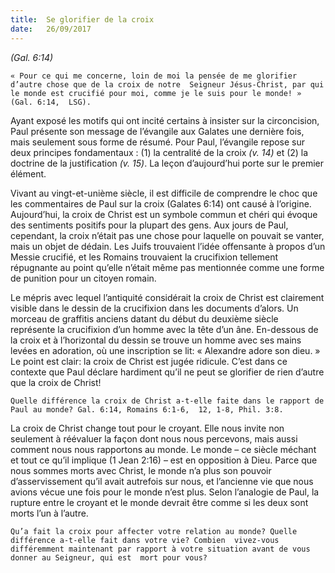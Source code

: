 ```yaml
---
title:  Se glorifier de la croix 
date:   26/09/2017
---
```

*(Gal. 6:14)*

`« Pour ce qui me concerne, loin de moi la pensée de me glorifier d’autre chose que de la croix de notre  Seigneur Jésus-Christ, par qui le monde est crucifié pour moi, comme je le suis pour le monde! » (Gal. 6:14,  LSG).`

Ayant exposé les motifs qui ont incité certains à insister sur la circoncision, Paul présente son message de  l’évangile aux Galates une dernière fois, mais seulement sous forme de résumé. Pour Paul, l’évangile repose sur  deux principes fondamentaux : (1) la centralité de la croix *(v. 14)* et (2) la doctrine de la justification *(v. 15)*. La  leçon d’aujourd’hui porte sur le premier élément. 

Vivant au vingt-et-unième siècle, il est difficile de comprendre le choc que les commentaires de Paul sur la  croix (Galates 6:14) ont causé à l’origine. Aujourd’hui, la croix de Christ est un symbole commun et chéri qui  évoque des sentiments positifs pour la plupart des gens. Aux jours de Paul, cependant, la croix n’était pas une  chose pour laquelle on pouvait se vanter, mais un objet de dédain. Les Juifs trouvaient l’idée offensante à  propos d’un Messie crucifié, et les Romains trouvaient la crucifixion tellement répugnante au point qu’elle  n’était même pas mentionnée comme une forme de punition pour un citoyen romain. 

Le mépris avec lequel l’antiquité considérait la croix de Christ est clairement visible dans le dessin de la  crucifixion dans les documents d’alors. Un morceau de graffitis anciens datant du début du deuxième siècle  représente la crucifixion d’un homme avec la tête d’un âne. En-dessous de la croix et à l’horizontal du dessin se  trouve un homme avec ses mains levées en adoration, où une inscription se lit: « Alexandre adore son dieu. »  Le point est clair: la croix de Christ est jugée ridicule. C’est dans ce contexte que Paul déclare hardiment qu’il ne peut se glorifier de rien d’autre que la croix de Christ! 

`Quelle différence la croix de Christ a-t-elle faite dans le rapport de Paul au monde? Gal. 6:14, Romains 6:1-6,  12, 1-8, Phil. 3:8.`
 
La croix de Christ change tout pour le croyant. Elle nous invite non seulement à réévaluer la façon dont nous  nous percevons, mais aussi comment nous nous rapportons au monde. Le monde – ce siècle méchant et tout ce  qu’il implique (1 Jean 2:16) – est en opposition à Dieu. Parce que nous sommes morts avec Christ, le monde n’a  plus son pouvoir d’asservissement qu’il avait autrefois sur nous, et l’ancienne vie que nous avions vécue une  fois pour le monde n’est plus. Selon l’analogie de Paul, la rupture entre le croyant et le monde devrait être  comme si les deux sont morts l’un à l’autre. 

`Qu’a fait la croix pour affecter votre relation au monde? Quelle différence a-t-elle fait dans votre vie? Combien  vivez-vous différemment maintenant par rapport à votre situation avant de vous donner au Seigneur, qui est  mort pour vous?`